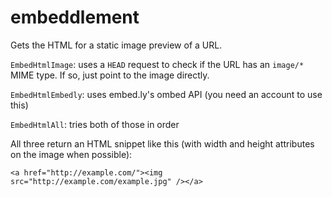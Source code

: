 embeddlement
============

Gets the HTML for a static image preview of a URL.

`EmbedHtmlImage`: uses a `HEAD` request to check if the URL has an `image/*` MIME type. If so, just point to the image directly.

`EmbedHtmlEmbedly`: uses embed.ly's ombed API (you need an account to use this)

`EmbedHtmlAll`: tries both of those in order

All three return an HTML snippet like this (with width and height attributes on the image when possible):

    <a href="http://example.com/"><img src="http://example.com/example.jpg" /></a>
